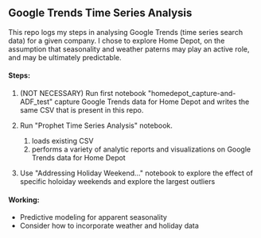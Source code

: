 ## Google Trends Time Series Analysis
This repo logs my steps in analysing Google Trends (time series search data) for a given company. I chose to explore Home Depot, on the assumption that seasonality and weather paterns may play an active role, and may be ultimately predictable. 

#### Steps:
  1. (NOT NECESSARY) Run first notebook "homedepot_capture-and-ADF_test" capture Google Trends data for Home Depot and writes the same CSV that is present in this repo.
  2. Run "Prophet Time Series Analysis" notebook.

      1. loads existing CSV
      2. performs a variety of analytic reports and visualizations on Google Trends data for Home Depot

  3. Use "Addressing Holiday Weekend..." notebook to explore the effect of specific holoiday weekends and explore the largest outliers
  
#### Working:
  * Predictive modeling for apparent seasonality
  * Consider how to incorporate weather and holiday data
